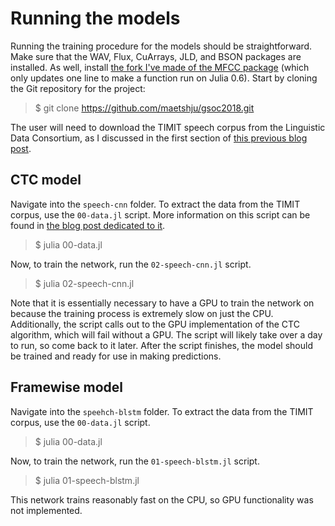 # Running the models

Running the training procedure for the models should be straightforward. Make sure that the WAV, Flux, CuArrays, JLD, and BSON packages are installed. As well, install [the fork I've made of the MFCC package](https://github.com/maetshju/MFCC.jl) (which only updates one line to make a function run on Julia 0.6). Start by cloning the Git repository for the project:

> $ git clone https://github.com/maetshju/gsoc2018.git

The user will need to download the TIMIT speech corpus from the Linguistic Data Consortium, as I discussed in the first section of [this previous blog post](https://maetshju.github.io/speech-features.html).

## CTC model

Navigate into the `speech-cnn` folder. To extract the data from the TIMIT corpus, use the `00-data.jl` script. More information on this script can be found in [the blog post dedicated to it](https://maetshju.github.io/speech-features.html).

> $ julia 00-data.jl

Now, to train the network, run the `02-speech-cnn.jl` script.

> $ julia 02-speech-cnn.jl

Note that it is essentially necessary to have a GPU to train the network on because the training process is extremely slow on just the CPU. Additionally, the script calls out to the GPU implementation of the CTC algorithm, which will fail without a GPU. The script will likely take over a day to run, so come back to it later. After the script finishes, the model should be trained and ready for use in making predictions.

## Framewise model

Navigate into the `speehch-blstm` folder. To extract the data from the TIMIT corpus, use the `00-data.jl` script.

> $ julia 00-data.jl

Now, to train the network, run the `01-speech-blstm.jl` script.

> $ julia 01-speech-blstm.jl

This network trains reasonably fast on the CPU, so GPU functionality was not implemented. 
